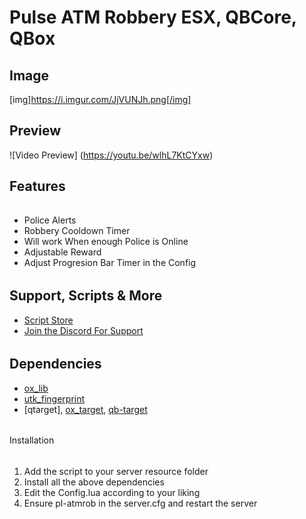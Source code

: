 # Pulse ATM Robbery ESX, QBCore, QBox

## Image
[img]https://i.imgur.com/JjVUNJh.png[/img]

## Preview
![Video Preview] (https://youtu.be/wlhL7KtCYxw)

## Features
######
- Police Alerts
- Robbery Cooldown Timer
- Will work When enough Police is Online
- Adjustable Reward
- Adjust Progresion Bar Timer in the Config


######
## Support, Scripts & More
- [Script Store](https://pulsescripts.tebex.io/)
- [Join the Discord For Support](https://discord.gg/c6gXmtEf3H)
######

## Dependencies
- [ox_lib](https://github.com/overextended/ox_lib/releases)
- [utk_fingerprint](https://github.com/utkuali/Finger-Print-Hacking-Game)
- [qtarget], [ox_target](https://github.com/overextended/ox_target/releases), [qb-target](https://github.com/qbcore-framework/qb-target)

######
Installation
######

1) Add the script to your server resource folder
2) Install all the above dependencies
3) Edit the Config.lua according to your liking
3) Ensure pl-atmrob in the server.cfg and restart the server

